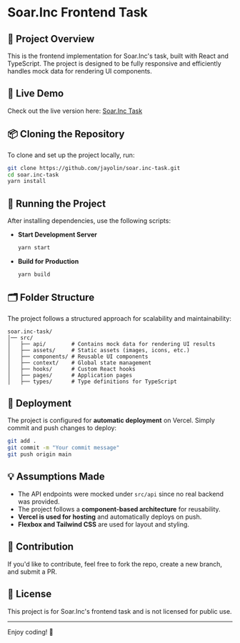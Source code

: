 # Soar.Inc Frontend Task

## 🚀 Project Overview
This is the frontend implementation for Soar.Inc's task, built with React and TypeScript. The project is designed to be fully responsive and efficiently handles mock data for rendering UI components.

## 📌 Live Demo
Check out the live version here: [Soar.Inc Task](https://soar-inc-task.vercel.app/)

## 📦 Cloning the Repository
To clone and set up the project locally, run:

```sh
git clone https://github.com/jayolin/soar.inc-task.git
cd soar.inc-task
yarn install
```

## 🚀 Running the Project
After installing dependencies, use the following scripts:

- **Start Development Server**
  ```sh
  yarn start
  ```
- **Build for Production**
  ```sh
  yarn build
  ```

## 🗂 Folder Structure

The project follows a structured approach for scalability and maintainability:

```
soar.inc-task/
│── src/
│   ├── api/        # Contains mock data for rendering UI results
│   ├── assets/     # Static assets (images, icons, etc.)
│   ├── components/ # Reusable UI components
│   ├── context/    # Global state management
│   ├── hooks/      # Custom React hooks
│   ├── pages/      # Application pages
│   ├── types/      # Type definitions for TypeScript
```

## 📡 Deployment
The project is configured for **automatic deployment** on Vercel. Simply commit and push changes to deploy:

```sh
git add .
git commit -m "Your commit message"
git push origin main
```

## 💡 Assumptions Made
- The API endpoints were mocked under `src/api` since no real backend was provided.
- The project follows a **component-based architecture** for reusability.
- **Vercel is used for hosting** and automatically deploys on push.
- **Flexbox and Tailwind CSS** are used for layout and styling.

## 🤝 Contribution
If you'd like to contribute, feel free to fork the repo, create a new branch, and submit a PR.

## 📝 License
This project is for Soar.Inc's frontend task and is not licensed for public use.

---

Enjoy coding! 🚀

